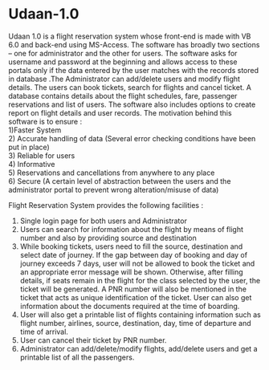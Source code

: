# Udaan-1.0
Udaan 1.0 is a flight reservation system whose front-end is made with VB 6.0 and back-end using MS-Access. The software has broadly two sections – one for administrator and the other for users. The software asks for username and password at the beginning and allows access to these portals only if the data entered by the user matches with the records stored in database .The Administrator can add/delete users and modify flight details. The users can book tickets, search for flights and cancel ticket. A database contains details about the flight schedules, fare, passenger reservations and list of users. The software also includes options to create report on flight details and user records. 
The motivation behind this software is to ensure :  
1)Faster  System  
2) Accurate handling of data (Several error checking conditions have been put in place)  
3) Reliable for users  
4) Informative  
5) Reservations and cancellations from anywhere to any place  
6) Secure (A certain level of abstraction between the users and the administrator portal to prevent wrong alteration/misuse of data)  

Flight Reservation System provides the following facilities :  
1.	Single login page for both users and Administrator  
2.	 Users can search for information about the flight by means of flight number and also by providing source and destination  
3.	While booking tickets, users need to fill the source, destination and select date of journey. If the gap between day of booking and  day of journey exceeds 7 days, user will not be allowed to book the ticket and an appropriate error message will be shown. Otherwise, after filling details, if seats remain in the flight for the class selected by the user, the ticket will be generated. A PNR number will also be mentioned in the ticket that acts as unique identification of the ticket. User can also get information about the documents required at the time of boarding.  
4.	 User will also get a printable list of flights containing information such as flight number, airlines, source, destination, day, time of departure and time of arrival.  
5.	User can cancel their ticket by PNR number.  
6.	Administrator can add/delete/modify flights,  add/delete users and get a printable list of all the passengers.   


